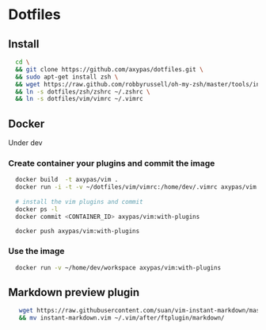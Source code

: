 # Dotfiles

## Install

~~~bash
  cd \
  && git clone https://github.com/axypas/dotfiles.git \
  && sudo apt-get install zsh \
  && wget https://raw.github.com/robbyrussell/oh-my-zsh/master/tools/install.sh -O - | sh \
  && ln -s dotfiles/zsh/zshrc ~/.zshrc \
  && ln -s dotfiles/vim/vimrc ~/.vimrc
~~~

## Docker
  Under dev

### Create container your plugins and commit the image

~~~bash
  docker build  -t axypas/vim . 
  docker run -i -t -v ~/dotfiles/vim/vimrc:/home/dev/.vimrc axypas/vim
  
  # install the vim plugins and commit
  docker ps -l
  docker commit <CONTAINER_ID> axypas/vim:with-plugins

  docker push axypas/vim:with-plugins
~~~

### Use the image

~~~bash
  docker run -v ~/home/dev/workspace axypas/vim:with-plugins
~~~



## Markdown preview plugin
~~~bash
   wget https://raw.githubusercontent.com/suan/vim-instant-markdown/master/after/ftplugin/markdown/instant-markdown.vim && mkdir -p ~/.vim/after/ftplugin/markdown/ \
   && mv instant-markdown.vim ~/.vim/after/ftplugin/markdown/
~~~
